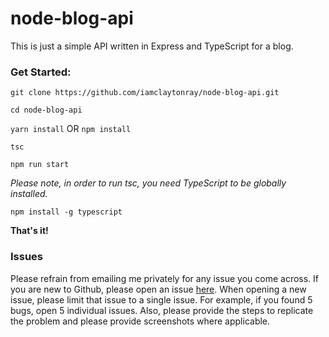 # node-blog-api

This is just a simple API written in Express and TypeScript for a blog.

### Get Started:
``` git clone https://github.com/iamclaytonray/node-blog-api.git ```

``` cd node-blog-api ```

``` yarn install ```
OR
``` npm install ```

``` tsc ```

``` npm run start ```

<i>Please note, in order to run tsc, you need TypeScript to be globally installed.</i>

```npm install -g typescript```

<b>That's it!</b>

### Issues
Please refrain from emailing me privately for any issue you come across. If you are new to Github, please open an issue <a href="https://github.com/iamclaytonray/node-blog-api/issues">here</a>. When opening a new issue, please limit that issue to a single issue. For example, if you found 5 bugs, open 5 individual issues. Also, please provide the steps to replicate the problem and please provide screenshots where applicable. 
